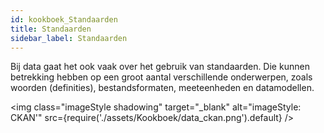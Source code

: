 ```yaml
---
id: kookboek_Standaarden
title: Standaarden
sidebar_label: Standaarden
---
```

Bij data gaat het ook vaak over het gebruik van standaarden. Die kunnen betrekking hebben op een groot aantal verschillende onderwerpen, zoals woorden (definities), bestandsformaten, meeteenheden en datamodellen. 

<img class="imageStyle shadowing" target="_blank" alt="imageStyle: CKAN'" src={require('./assets/Kookboek/data_ckan.png').default} />